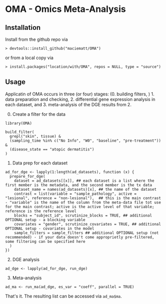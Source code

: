 # OMA - Omics Meta-Analysis

## Installation

Install from the github repo via

```
> devtools::install_github("maciematt/OMA")
```

or from a local copy via

```
> install.packages("location/with/OMA", repos = NULL, type = "source")
```

## Usage

Applicatin of OMA occurs in three (or four) stages: (0. building filters, ) 1. data preparation and checking, 2. differential gene expression analysis in each dataset, and 3. meta-analysis of the DGE results from 2.

0. Create a filter for the data

```
library(OMA)

build_filter(
  grepl("skin", tissue) &
  (sampling_time %in% c("No Info", "W0", "baseline", "pre-treatment")) &
  (disease_state == "atopic dermatitis")
)
```

1. Data prep for each dataset

```
ad_for_dge <- lapply(1:length(ad_datasets), function (x) {
  prepare_for_dge(
    dataset = ad_datasets[[x]], ## each dataset is a list where the first member is the metadata, and the second member is the tx data
    dataset_name = names(ad_datasets)[x], ## the name of the dataset
    contrast = list(variable = "sample_pathology", active = "lesional", reference = "non-lesional"),  ## this is the main contrast - "variable" is the name of the column from the meta-data file tot use for the main contrast; active is the active level of that variable; reference is the reference level
    blocks = "subject_id", scrutinize_blocks = TRUE, ## additional OPTIONAL setup - a blocking variable
    covariates = "gender", scrutinize_covariates = TRUE, ## additional OPTIONAL setup - covariates in the model
    sample_filters = sample_filters ## additional OPTIONAL setup (not recommended) - if your data doesn't come approprietly pre-filtered, some filtering can be specified here
  )
})
```

2. DGE analysis

```
ad_dge <- lapply(ad_for_dge, run_dge)
```

3. Meta-analysis

```
ad_ma <- run_ma(ad_dge, es_var = "coeff", parallel = TRUE)
```

That's it. The resulting list can be accessed via `ad_ma$ma`.

